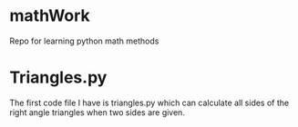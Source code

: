 # mathWork
Repo for learning python math methods

# Triangles.py
The first code file I have is triangles.py which can calculate all sides of the right angle triangles when two sides are given.
